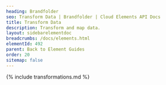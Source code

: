 ```yaml
---
heading: Brandfolder
seo: Transform Data | Brandfolder | Cloud Elements API Docs
title: Transform Data
description: Transform and map data.
layout: sidebarelementdoc
breadcrumbs: /docs/elements.html
elementId: 492
parent: Back to Element Guides
order: 20
sitemap: false
---
```


{% include transformations.md %}
